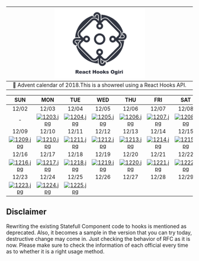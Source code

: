 |<img src="./ogiri-logo.png" width="50%">|
|:-:|
|🎄 Advent calendar of 2018.This is a showreel using a React Hooks API.|

|SUN|MON|TUE|WED|THU|FRI|SAT|
|:-:|:-:|:-:|:-:|:-:|:-:|:-:|
|12/02|12/03|12/04|12/05|12/06|12/07|12/08|
|-|[![1203.jpg](https://qiita-image-store.s3.amazonaws.com/0/59071/375a4aaf-c95c-0fd1-5348-e444eaa1a374.jpeg)](https://github.com/takefumi-yoshii/react-hooks-ogiri/tree/master/apps/ripple-button)|[![1204.jpg](https://qiita-image-store.s3.amazonaws.com/0/59071/7d783e55-f89e-ff94-9f9a-012bbeb3d41a.jpeg)](https://github.com/takefumi-yoshii/react-hooks-ogiri/tree/master/apps/toggle-switch)|[![1205.jpg](https://qiita-image-store.s3.amazonaws.com/0/59071/384b0f5c-2115-6f28-3b6a-6e31135a2abb.jpeg)](https://github.com/takefumi-yoshii/react-hooks-ogiri/tree/master/apps/photo-carousel)|[![1206.jpg](https://qiita-image-store.s3.amazonaws.com/0/59071/90680c70-c3f7-2a19-1d0d-3eab23ab31cf.jpeg)](https://github.com/takefumi-yoshii/react-hooks-ogiri/tree/master/apps/drawer-menu)|[![1207.jpg](https://qiita-image-store.s3.amazonaws.com/0/59071/182ca0d9-1e7c-fe1e-11b5-3ce9d1adca2e.jpeg)](https://github.com/takefumi-yoshii/react-hooks-ogiri/tree/master/apps/pallalax-section)|[![1208.jpg](https://qiita-image-store.s3.amazonaws.com/0/59071/de2a5314-e99d-585d-874d-920bb8dfef94.jpeg)](https://github.com/takefumi-yoshii/react-hooks-ogiri/tree/master/apps/pallalax-hero)|
|12/09|12/10|12/11|12/12|12/13|12/14|12/15|
|[![1209.jpg](https://qiita-image-store.s3.amazonaws.com/0/59071/ead1f21a-ca6f-73cf-a1b9-a95fe12269dc.jpeg)](https://github.com/takefumi-yoshii/react-hooks-ogiri/tree/master/apps/stickey-effects)|[![1210.jpg](https://qiita-image-store.s3.amazonaws.com/0/59071/2cbca444-b4bf-fc77-3795-48cf36a3b626.jpeg)](https://github.com/takefumi-yoshii/react-hooks-ogiri/tree/master/apps/stickey-image-loader)|[![1211.jpg](https://qiita-image-store.s3.amazonaws.com/0/59071/daf1286c-5c42-2067-baa3-a1a6599db86a.jpeg)](https://github.com/takefumi-yoshii/react-hooks-ogiri/tree/master/apps/swipe-item-opener)|[![1212.jpg](https://qiita-image-store.s3.amazonaws.com/0/59071/a4b05357-d236-a545-de67-580650ce1392.jpeg)](https://github.com/takefumi-yoshii/react-hooks-ogiri/tree/master/apps/swipe-pager)|[![1213.jpg](https://qiita-image-store.s3.amazonaws.com/0/59071/03347af3-2602-d19d-d65f-4969d21ddd21.jpeg)](https://github.com/takefumi-yoshii/react-hooks-ogiri/tree/master/apps/swipe-flipper)|[![1214.jpg](https://qiita-image-store.s3.amazonaws.com/0/59071/e5268ca2-5e34-de06-118c-704549a39d86.jpeg)](https://github.com/takefumi-yoshii/react-hooks-ogiri/tree/master/apps/pull-fetcher)|[![1215.jpg](https://qiita-image-store.s3.amazonaws.com/0/59071/caf146d3-3fbf-58d3-d73c-b99c3ed17bd3.jpeg)](https://github.com/takefumi-yoshii/react-hooks-ogiri/tree/master/apps/pie-chart)|
|12/16|12/17|12/18|12/19|12/20|12/21|12/22|
|[![1216.jpg](https://qiita-image-store.s3.amazonaws.com/0/59071/f0ff7041-99b9-db49-60b0-eac3367608b3.jpeg)](https://github.com/takefumi-yoshii/react-hooks-ogiri/tree/master/apps/radar-chart)|[![1217.jpg](https://qiita-image-store.s3.amazonaws.com/0/59071/3cf9586c-04de-5070-77ce-5745b35ccd43.jpeg)](https://github.com/takefumi-yoshii/react-hooks-ogiri/tree/master/apps/line-chart)|[![1218.jpg](https://qiita-image-store.s3.amazonaws.com/0/59071/4cdc17e2-8be8-4a2a-26f3-52bd9f075028.jpeg)](https://github.com/takefumi-yoshii/react-hooks-ogiri/tree/master/apps/bar-chart)|[![1219.jpg](https://qiita-image-store.s3.amazonaws.com/0/59071/71a10ebf-7681-49ca-1c35-e949c58c9745.jpeg)](https://github.com/takefumi-yoshii/react-hooks-ogiri/tree/master/apps/google-map)|[![1220.jpg](https://qiita-image-store.s3.amazonaws.com/0/59071/154394f0-2bbb-39c5-60a7-8104f4c9af98.jpeg)](https://github.com/takefumi-yoshii/react-hooks-ogiri/tree/master/apps/canvas-painter)|[![1221.jpg](https://qiita-image-store.s3.amazonaws.com/0/59071/ad7a0e95-e53c-aefb-fca0-c03074c9794d.jpeg)](https://github.com/takefumi-yoshii/react-hooks-ogiri/tree/master/apps/camera-capture)|[![1222.jpg](https://qiita-image-store.s3.amazonaws.com/0/59071/8dc99b37-74f4-cc76-bb97-cff4872c14b7.jpeg)](https://github.com/takefumi-yoshii/react-hooks-ogiri/tree/master/apps/chat-board)|
|12/23|12/24|12/25|12/26|12/27|12/28|12/29|
|[![1223.jpg](https://qiita-image-store.s3.amazonaws.com/0/59071/048ff04a-5e94-9f18-f7b5-3f3a47485833.jpeg)](https://github.com/takefumi-yoshii/react-hooks-ogiri/tree/master/apps/modal-queue)|[![1224.jpg](https://qiita-image-store.s3.amazonaws.com/0/59071/83d7f050-1a54-b6e4-fada-f928000aefed.jpeg)](https://github.com/takefumi-yoshii/react-hooks-ogiri/tree/master/apps/drag-drop-section)|[![1225.jpg](https://qiita-image-store.s3.amazonaws.com/0/59071/6d4be115-f35d-c070-9395-ed33796e6805.jpeg)](https://github.com/takefumi-yoshii/react-hooks-ogiri/tree/master/apps/photo-album)


## Disclaimer

Rewriting the existing Statefull Component code to hooks is mentioned as deprecated. 
Also, it becomes a sample in the version that you can try today, destructive change may come in. 
Just checking the behavior of RFC as it is now.
Please make sure to check the information of each official every time as to whether it is a right usage method.
